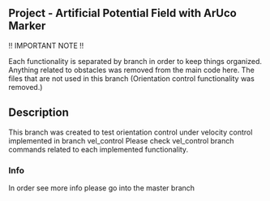 ## Project - Artificial Potential Field with ArUco Marker

!! IMPORTANT NOTE !!

Each functionality is separated by branch in order to keep things organized. Anything related to obstacles was removed from the main code here. The files that are not used in this branch (Orientation control functionality was removed.)

## Description

This branch was created to test orientation control under velocity control implemented in branch vel_control
Please check vel_control branch commands related to each implemented functionality.

### Info

In order see more info please go into the master branch
